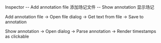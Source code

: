 Inspector
-- Add annotation file 添加场记文件
-- Show annotation 显示场记

Add annotation file -> Open file dialog -> Get text from file -> Save to annotation

Show annotation -> Open dialog -> Parse annotation -> Render timestamps as clickable
